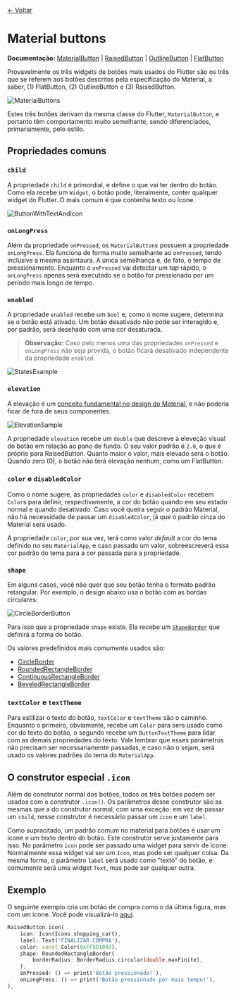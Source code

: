 [← Voltar](./)

# Material buttons

**Documentação:** [MaterialButton](https://api.flutter.dev/flutter/material/MaterialButton-class.html) | [RaisedButton](https://api.flutter.dev/flutter/material/RaisedButton-class.html) | [OutlineButton](https://api.flutter.dev/flutter/material/OutlineButton-class.html) | [FlatButton](https://api.flutter.dev/flutter/material/FlatButton-class.html)

Provavelmente os três widgets de botões mais usados do Flutter são os três que se referem aos botões descritos pela especificação do Material, a saber, (1) FlatButton, (2) OutlineButton e (3) RaisedButton.

![MaterialButtons](https://lh3.googleusercontent.com/WTxHKH2jzRSMpsFtwfL-FzlD2wpmFSclAEEx5x55hOpn4IaVcXuYg7DWk6ruqww8WCi-FOItzwz88LTMuTF_15zBTHxU22VCzvebDg=w1064-v0 "Material Buttons")

Estes três botões derivam da mesma classe do Flutter, `MaterialButton`, e portanto têm comportamento muito semelhante, sendo diferenciados, primariamente, pelo estilo.

## Propriedades comuns

### `child`

A propriedade `child` é primordial, e define o que vai ter dentro do botão. Como ela recebe um `Widget`, o botão pode, literalmente, conter qualquer widget do Flutter. O mais comum é que contenha texto ou ícone.

![ButtonWithTextAndIcon](https://lh3.googleusercontent.com/yjRu3RjIQIYo-PKVttrdKCnQxYQOlK8kVBBPViZn8VZN35lxOPNaxR-WtmngQljhQ43EfZmCNDKcDL2fRa_KncKC3o7pzqpROfVt2uw=w1064-v0 "Material button with both text and icon")

### `onLongPress`

Além da propriedade `onPressed`, os `MaterialButton`s possuem a propriedade `onLongPress`. Ela funciona de forma muito semelhante ao `onPressed`, tendo inclusive a mesma assintaura. A única semelhança é, de fato, o tempo de pressionamento. Enquanto o `onPressed` vai detectar um _tap_ rápido, o `onLongPress` apenas será executado se o botão for pressionado por um período mais longo de tempo.

### `enabled`

A propriedade `enabled` recebe um `bool` e, como o nome sugere, determina se o botão está ativado. Um botão desativado não pode ser interagido e, por padrão, será desehado com uma cor desaturada.

> **Observação:** Caso pelo menos uma das propriedades `onPressed` e `onLongPress` não seja provida, o botão ficará desativado independente da propriedade `enabled`.

![StatesExample](https://lh3.googleusercontent.com/co_h3A-dzFtAtGK_LSIgJHcWbQFnmDMdoWcFAs4FLiTCY1yrYFlyDNLNJvBRq22kSjHzl1kMezx9irP0iOiUdagTKacmkwqL4PIOtQ=w1064-v0 "Exemplos dos possíveis estados de um Material button")

### `elevation`

A elevação é um [conceito fundamental no design do Material](https://material.io/design/environment/elevation.html), e não poderia ficar de fora de seus componentes.

![ElevationSample](https://lh3.googleusercontent.com/LA3KMKKDDN_gzLu73HQhPw5nyA_vvP3kMOZp4gcznbCCHbcCXgB5hjmmUxfzpoJfxpAWyq2eQvIpHjSQ0IrDhdnFHpwIJGFC6vHc=w1064-v0 "Exemplo de diferentes elevações no Material")

A propriedade `elevation` recebe um `double` que descreve a eleveção visual do botão em relação ao pano de fundo. O seu valor padrão é `2.0`, o que é próprio para RaisedButton. Quanto maior o valor, mais elevado será o botão. Quando zero (0), o botão não terá elevação nenhum, como um FlatButton.

### `color` e `disabledColor`

Como o nome sugere, as propriedades `color` e `disabledColor` recebem `Color`s para definir, respectivamente, a cor do botão quando em seu estado normal e quando desativado. Caso você queira seguir o padrão Material, não há necessidade de passar um `disabledColor`, já que o padrão cinza do Material será usado.

A propriedade `color`, por sua vez, terá como valor _default_ a cor do tema definido no seu `MaterialApp`, e caso passado um valor, sobreescreverá essa cor padrão do tema para a cor passada para a propriedade.

### `shape`

Em alguns casos, você não quer que seu botão tenha o formato padrão retangular. Por exemplo, o design abaixo usa o botão com as bordas circulares:

![CircleBorderButton](https://lh3.googleusercontent.com/zs0pAN0RKgDtNfdpdzr3zvhHK_lMOFcHeInh9_VpZO4qt2th5I3MPH5z7T56tp0Q9reVlCBHpVNYkfBkDdSai-VDRm5G_1wIT-Dg=w1064-v0 "Botão com bordas circulares")

Para isso que a propriedade `shape` existe. Ela recebe um [`ShapeBorder`](https://api.flutter.dev/flutter/painting/ShapeBorder-class.html) que definirá a forma do botão.

Os valores predefinidos mais comumente usados são:

* [CircleBorder](https://api.flutter.dev/flutter/painting/CircleBorder-class.html)
* [RoundedRectangleBorder](https://api.flutter.dev/flutter/painting/RoundedRectangleBorder-class.html)
* [ContinuousRectangleBorder](https://api.flutter.dev/flutter/painting/ContinuousRectangleBorder-class.html)
* [BeveledRectangleBorder](https://api.flutter.dev/flutter/painting/BeveledRectangleBorder-class.html)

### `textColor` e `textTheme`

Para estilizar o texto do botão, `textColor` e `textTheme` são o caminho. Enquanto o primeiro, obviamente, recebe um `Color` para sere usado como cor do texto do botão, o segundo recebe um `ButtonTextTheme` para lidar com as demais propriedades do texto. Vale lembrar que esses parâmetros não precisam ser necessariamente passadas, e caso não o sejam, será usado os valores padrões do tema do `MaterialApp`.

## O construtor especial `.icon`

Além do construtor normal dos botões, todos os três botões podem ser usados com o construtor `.icon()`. Os parâmetros desse construtor são as mesmas que a do construtor normal, com uma exceção: em vez de passar um `child`, nesse construtor é necessário passar um `icon` e um `label`.

Como supracitado, um padrão comum no material para botões é usar um ícone e um texto dentro do botão. Este construtor serve justamente para isso. No parâmetro `icon` pode ser passado uma widget para servir de ícone. Normalmente essa widget vai ser um `Icon`, mas pode ser qualquer coisa. Da mesma forma, o parâmetro `label` será usado como "texto" do botão, e comumente será  uma widget `Text`, mas pode ser qualquer outra.

## Exemplo

O seguinte exemplo cria um botão de compra como o da última figura, mas com um ícone. Você pode visualizá-lo [aqui](https://dartpad.dev/750c6ba6500bfb62adba6844f9aae287).

```dart
RaisedButton.icon(
	icon: Icon(Icons.shopping_cart),
	label: Text('FINALIZAR COMPRA'),
	color: const Color(0xFF5D1049),
	shape: RoundedRectangleBorder(
		borderRadius: BorderRadius.circular(double.maxFinite),
	),
	onPressed: () => print('Botão pressionado!'),
	onLongPress: () => print('Botão pressionado por mais tempo!'),
),
```
